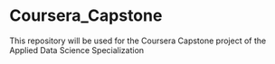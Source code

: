 # Coursera_Capstone
This repository will be used for the Coursera Capstone project of the Applied Data Science Specialization
